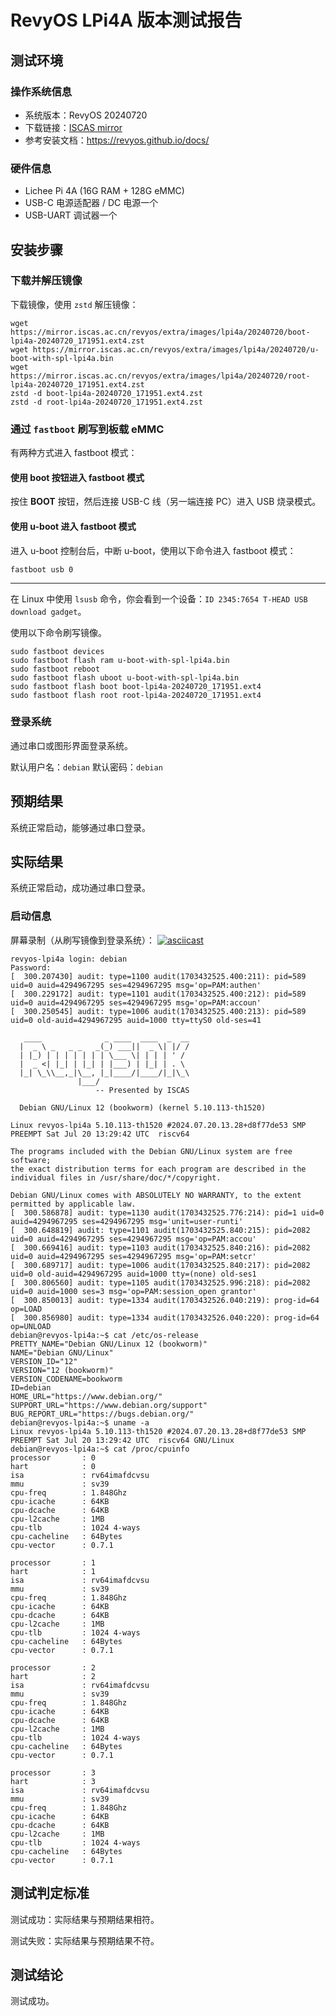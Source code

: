 # RevyOS LPi4A 版本测试报告

## 测试环境

### 操作系统信息

- 系统版本：RevyOS 20240720
- 下载链接：[ISCAS mirror](https://mirror.iscas.ac.cn/revyos/extra/images/lpi4a/)
- 参考安装文档：https://revyos.github.io/docs/

### 硬件信息

- Lichee Pi 4A (16G RAM + 128G eMMC)
- USB-C 电源适配器 / DC 电源一个
- USB-UART 调试器一个

## 安装步骤

### 下载并解压镜像

下载镜像，使用 `zstd` 解压镜像：

```shell
wget https://mirror.iscas.ac.cn/revyos/extra/images/lpi4a/20240720/boot-lpi4a-20240720_171951.ext4.zst
wget https://mirror.iscas.ac.cn/revyos/extra/images/lpi4a/20240720/u-boot-with-spl-lpi4a.bin
wget https://mirror.iscas.ac.cn/revyos/extra/images/lpi4a/20240720/root-lpi4a-20240720_171951.ext4.zst
zstd -d boot-lpi4a-20240720_171951.ext4.zst
zstd -d root-lpi4a-20240720_171951.ext4.zst

```

### 通过 `fastboot` 刷写到板载 eMMC

有两种方式进入 fastboot 模式：

#### 使用 boot 按钮进入 fastboot 模式

按住 **BOOT** 按钮，然后连接 USB-C 线（另一端连接 PC）进入 USB 烧录模式。

#### 使用 u-boot 进入 fastboot 模式

进入 u-boot 控制台后，中断 u-boot，使用以下命令进入 fastboot 模式：

```shell
fastboot usb 0
```

---

在 Linux 中使用 `lsusb` 命令，你会看到一个设备：`ID 2345:7654 T-HEAD USB download gadget`。

使用以下命令刷写镜像。

```shell
sudo fastboot devices
sudo fastboot flash ram u-boot-with-spl-lpi4a.bin 
sudo fastboot reboot
sudo fastboot flash uboot u-boot-with-spl-lpi4a.bin
sudo fastboot flash boot boot-lpi4a-20240720_171951.ext4
sudo fastboot flash root root-lpi4a-20240720_171951.ext4

```

### 登录系统

通过串口或图形界面登录系统。

默认用户名：`debian`
默认密码：`debian`

## 预期结果

系统正常启动，能够通过串口登录。

## 实际结果

系统正常启动，成功通过串口登录。

### 启动信息

屏幕录制（从刷写镜像到登录系统）：
[![asciicast](https://asciinema.org/a/GLrnMuapSQwQ1DufMCtaRYnkY.svg)](https://asciinema.org/a/GLrnMuapSQwQ1DufMCtaRYnkY)

```log
revyos-lpi4a login: debian
Password: 
[  300.207430] audit: type=1100 audit(1703432525.400:211): pid=589 uid=0 auid=4294967295 ses=4294967295 msg='op=PAM:authen'
[  300.229172] audit: type=1101 audit(1703432525.400:212): pid=589 uid=0 auid=4294967295 ses=4294967295 msg='op=PAM:accoun'
[  300.250545] audit: type=1006 audit(1703432525.400:213): pid=589 uid=0 old-auid=4294967295 auid=1000 tty=ttyS0 old-ses=41

   ____              _ ____  ____  _  __
  |  _ \ _   _ _   _(_) ___||  _ \| |/ /
  | |_) | | | | | | | \___ \| | | | ' / 
  |  _ <| |_| | |_| | |___) | |_| | . \ 
  |_| \_\\__,_|\__, |_|____/|____/|_|\_\
               |___/                    
                   -- Presented by ISCAS

  Debian GNU/Linux 12 (bookworm) (kernel 5.10.113-th1520)

Linux revyos-lpi4a 5.10.113-th1520 #2024.07.20.13.28+d8f77de53 SMP PREEMPT Sat Jul 20 13:29:42 UTC  riscv64

The programs included with the Debian GNU/Linux system are free software;
the exact distribution terms for each program are described in the
individual files in /usr/share/doc/*/copyright.

Debian GNU/Linux comes with ABSOLUTELY NO WARRANTY, to the extent
permitted by applicable law.
[  300.586878] audit: type=1130 audit(1703432525.776:214): pid=1 uid=0 auid=4294967295 ses=4294967295 msg='unit=user-runti'
[  300.648819] audit: type=1101 audit(1703432525.840:215): pid=2082 uid=0 auid=4294967295 ses=4294967295 msg='op=PAM:accou'
[  300.669416] audit: type=1103 audit(1703432525.840:216): pid=2082 uid=0 auid=4294967295 ses=4294967295 msg='op=PAM:setcr'
[  300.689717] audit: type=1006 audit(1703432525.840:217): pid=2082 uid=0 old-auid=4294967295 auid=1000 tty=(none) old-ses1
[  300.806560] audit: type=1105 audit(1703432525.996:218): pid=2082 uid=0 auid=1000 ses=3 msg='op=PAM:session_open grantor'
[  300.850013] audit: type=1334 audit(1703432526.040:219): prog-id=64 op=LOAD
[  300.856980] audit: type=1334 audit(1703432526.040:220): prog-id=64 op=UNLOAD
debian@revyos-lpi4a:~$ cat /etc/os-release 
PRETTY_NAME="Debian GNU/Linux 12 (bookworm)"
NAME="Debian GNU/Linux"
VERSION_ID="12"
VERSION="12 (bookworm)"
VERSION_CODENAME=bookworm
ID=debian
HOME_URL="https://www.debian.org/"
SUPPORT_URL="https://www.debian.org/support"
BUG_REPORT_URL="https://bugs.debian.org/"
debian@revyos-lpi4a:~$ uname -a
Linux revyos-lpi4a 5.10.113-th1520 #2024.07.20.13.28+d8f77de53 SMP PREEMPT Sat Jul 20 13:29:42 UTC  riscv64 GNU/Linux
debian@revyos-lpi4a:~$ cat /proc/cpuinfo 
processor       : 0
hart            : 0
isa             : rv64imafdcvsu
mmu             : sv39
cpu-freq        : 1.848Ghz
cpu-icache      : 64KB
cpu-dcache      : 64KB
cpu-l2cache     : 1MB
cpu-tlb         : 1024 4-ways
cpu-cacheline   : 64Bytes
cpu-vector      : 0.7.1

processor       : 1
hart            : 1
isa             : rv64imafdcvsu
mmu             : sv39
cpu-freq        : 1.848Ghz
cpu-icache      : 64KB
cpu-dcache      : 64KB
cpu-l2cache     : 1MB
cpu-tlb         : 1024 4-ways
cpu-cacheline   : 64Bytes
cpu-vector      : 0.7.1

processor       : 2
hart            : 2
isa             : rv64imafdcvsu
mmu             : sv39
cpu-freq        : 1.848Ghz
cpu-icache      : 64KB
cpu-dcache      : 64KB
cpu-l2cache     : 1MB
cpu-tlb         : 1024 4-ways
cpu-cacheline   : 64Bytes
cpu-vector      : 0.7.1

processor       : 3
hart            : 3
isa             : rv64imafdcvsu
mmu             : sv39
cpu-freq        : 1.848Ghz
cpu-icache      : 64KB
cpu-dcache      : 64KB
cpu-l2cache     : 1MB
cpu-tlb         : 1024 4-ways
cpu-cacheline   : 64Bytes
cpu-vector      : 0.7.1

```

## 测试判定标准

测试成功：实际结果与预期结果相符。

测试失败：实际结果与预期结果不符。

## 测试结论

测试成功。